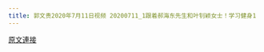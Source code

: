 ```yaml
---
title: 郭文贵2020年7月11日视频 20200711_1跟着郝海东先生和叶钊颖女士！学习健身1
---
```


[原文連接](https://gnews.org/ThreadView/53479414)


